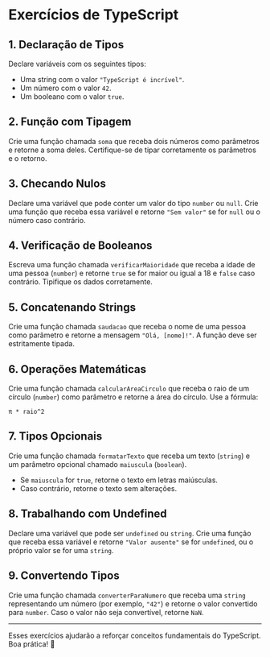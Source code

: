 # Exercícios de TypeScript

## 1. Declaração de Tipos
Declare variáveis com os seguintes tipos:
- Uma string com o valor `"TypeScript é incrível"`.
- Um número com o valor `42`.
- Um booleano com o valor `true`.

## 2. Função com Tipagem
Crie uma função chamada `soma` que receba dois números como parâmetros e retorne a soma deles. Certifique-se de tipar corretamente os parâmetros e o retorno.

## 3. Checando Nulos
Declare uma variável que pode conter um valor do tipo `number` ou `null`. Crie uma função que receba essa variável e retorne `"Sem valor"` se for `null` ou o número caso contrário.

## 4. Verificação de Booleanos
Escreva uma função chamada `verificarMaioridade` que receba a idade de uma pessoa (`number`) e retorne `true` se for maior ou igual a 18 e `false` caso contrário. Tipifique os dados corretamente.

## 5. Concatenando Strings
Crie uma função chamada `saudacao` que receba o nome de uma pessoa como parâmetro e retorne a mensagem `"Olá, [nome]!"`. A função deve ser estritamente tipada.

## 6. Operações Matemáticas
Crie uma função chamada `calcularAreaCirculo` que receba o raio de um círculo (`number`) como parâmetro e retorne a área do círculo. Use a fórmula:
```
π * raio^2
```

## 7. Tipos Opcionais
Crie uma função chamada `formatarTexto` que receba um texto (`string`) e um parâmetro opcional chamado `maiuscula` (`boolean`).
- Se `maiuscula` for `true`, retorne o texto em letras maiúsculas.
- Caso contrário, retorne o texto sem alterações.

## 8. Trabalhando com Undefined
Declare uma variável que pode ser `undefined` ou `string`. Crie uma função que receba essa variável e retorne `"Valor ausente"` se for `undefined`, ou o próprio valor se for uma `string`.

## 9. Convertendo Tipos
Crie uma função chamada `converterParaNumero` que receba uma `string` representando um número (por exemplo, `"42"`) e retorne o valor convertido para `number`. Caso o valor não seja convertível, retorne `NaN`.

---
Esses exercícios ajudarão a reforçar conceitos fundamentais do TypeScript. Boa prática! 🚀
